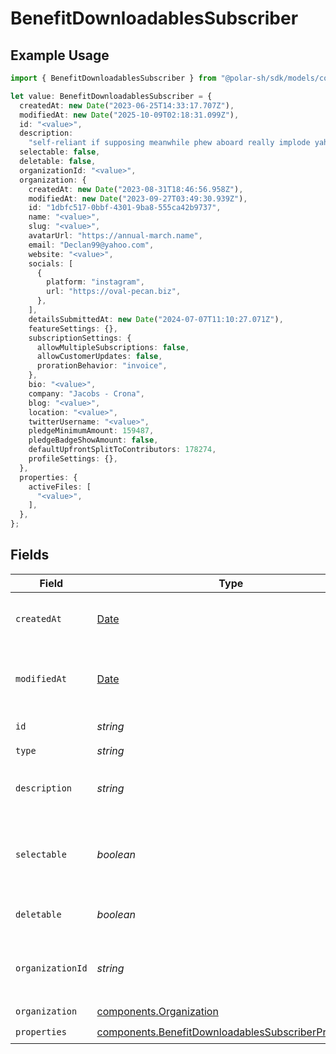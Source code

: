 # BenefitDownloadablesSubscriber

## Example Usage

```typescript
import { BenefitDownloadablesSubscriber } from "@polar-sh/sdk/models/components/benefitdownloadablessubscriber.js";

let value: BenefitDownloadablesSubscriber = {
  createdAt: new Date("2023-06-25T14:33:17.707Z"),
  modifiedAt: new Date("2025-10-09T02:18:31.099Z"),
  id: "<value>",
  description:
    "self-reliant if supposing meanwhile phew aboard really implode yahoo",
  selectable: false,
  deletable: false,
  organizationId: "<value>",
  organization: {
    createdAt: new Date("2023-08-31T18:46:56.958Z"),
    modifiedAt: new Date("2023-09-27T03:49:30.939Z"),
    id: "1dbfc517-0bbf-4301-9ba8-555ca42b9737",
    name: "<value>",
    slug: "<value>",
    avatarUrl: "https://annual-march.name",
    email: "Declan99@yahoo.com",
    website: "<value>",
    socials: [
      {
        platform: "instagram",
        url: "https://oval-pecan.biz",
      },
    ],
    detailsSubmittedAt: new Date("2024-07-07T11:10:27.071Z"),
    featureSettings: {},
    subscriptionSettings: {
      allowMultipleSubscriptions: false,
      allowCustomerUpdates: false,
      prorationBehavior: "invoice",
    },
    bio: "<value>",
    company: "Jacobs - Crona",
    blog: "<value>",
    location: "<value>",
    twitterUsername: "<value>",
    pledgeMinimumAmount: 159487,
    pledgeBadgeShowAmount: false,
    defaultUpfrontSplitToContributors: 178274,
    profileSettings: {},
  },
  properties: {
    activeFiles: [
      "<value>",
    ],
  },
};
```

## Fields

| Field                                                                                                                      | Type                                                                                                                       | Required                                                                                                                   | Description                                                                                                                |
| -------------------------------------------------------------------------------------------------------------------------- | -------------------------------------------------------------------------------------------------------------------------- | -------------------------------------------------------------------------------------------------------------------------- | -------------------------------------------------------------------------------------------------------------------------- |
| `createdAt`                                                                                                                | [Date](https://developer.mozilla.org/en-US/docs/Web/JavaScript/Reference/Global_Objects/Date)                              | :heavy_check_mark:                                                                                                         | Creation timestamp of the object.                                                                                          |
| `modifiedAt`                                                                                                               | [Date](https://developer.mozilla.org/en-US/docs/Web/JavaScript/Reference/Global_Objects/Date)                              | :heavy_check_mark:                                                                                                         | Last modification timestamp of the object.                                                                                 |
| `id`                                                                                                                       | *string*                                                                                                                   | :heavy_check_mark:                                                                                                         | The ID of the benefit.                                                                                                     |
| `type`                                                                                                                     | *string*                                                                                                                   | :heavy_check_mark:                                                                                                         | N/A                                                                                                                        |
| `description`                                                                                                              | *string*                                                                                                                   | :heavy_check_mark:                                                                                                         | The description of the benefit.                                                                                            |
| `selectable`                                                                                                               | *boolean*                                                                                                                  | :heavy_check_mark:                                                                                                         | Whether the benefit is selectable when creating a product.                                                                 |
| `deletable`                                                                                                                | *boolean*                                                                                                                  | :heavy_check_mark:                                                                                                         | Whether the benefit is deletable.                                                                                          |
| `organizationId`                                                                                                           | *string*                                                                                                                   | :heavy_check_mark:                                                                                                         | The ID of the organization owning the benefit.                                                                             |
| `organization`                                                                                                             | [components.Organization](../../models/components/organization.md)                                                         | :heavy_check_mark:                                                                                                         | N/A                                                                                                                        |
| `properties`                                                                                                               | [components.BenefitDownloadablesSubscriberProperties](../../models/components/benefitdownloadablessubscriberproperties.md) | :heavy_check_mark:                                                                                                         | N/A                                                                                                                        |
